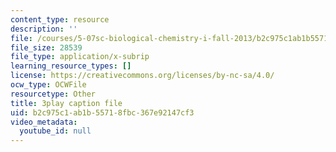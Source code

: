 ```yaml
---
content_type: resource
description: ''
file: /courses/5-07sc-biological-chemistry-i-fall-2013/b2c975c1ab1b55718fbc367e92147cf3_61ZVXmh6ae0.vtt
file_size: 28539
file_type: application/x-subrip
learning_resource_types: []
license: https://creativecommons.org/licenses/by-nc-sa/4.0/
ocw_type: OCWFile
resourcetype: Other
title: 3play caption file
uid: b2c975c1-ab1b-5571-8fbc-367e92147cf3
video_metadata:
  youtube_id: null
---
```

